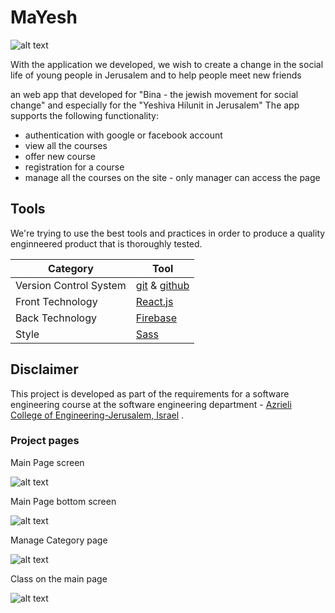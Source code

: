 # MaYesh
![alt text](https://github.com/piskarovhaim/MaYesh/blob/master/wiki%20files/yeshiva.jpg)


With the application we developed, we wish to create a change in the social life of young people in Jerusalem 
and to help people meet new friends

an web app that developed for "Bina - the jewish movement for social change" and especially for  the "Yeshiva Hilunit in Jerusalem" 
The app supports the following functionality:
* authentication with google or facebook account
* view all the courses 
* offer new course 
* registration for a course
* manage all the courses on the site - only manager can access the page
## Tools 
We're trying to use the best tools and practices in order to produce a quality enginneered product that is thoroughly tested.

| Category      |  Tool|
| ------------- | ------------- |
| Version Control System| [git](https://github.com/user/repo/blob/branch/other_file.md) & [github](https://github.com)  |
| Front Technology  | [React.js](https://reactjs.org/docs/getting-started.html)  |
| Back Technology | [Firebase](https://firebase.google.com/)  |
| Style | [Sass](https://sass-lang.com/guide)  |

## Disclaimer
This project is developed as part of the requirements for a software engineering course at the software engineering department -
[ Azrieli College of Engineering-Jerusalem, Israel](https://www.jce.ac.il/) .
### Project pages
Main Page screen


![alt text](https://github.com/piskarovhaim/MaYesh/blob/master/wiki%20files/mainPage.PNG)

Main Page bottom screen


![alt text](https://github.com/piskarovhaim/MaYesh/blob/master/wiki%20files/mainPageButtom.PNG
)


Manage Category page


![alt text](https://github.com/piskarovhaim/MaYesh/blob/master/wiki%20files/manageCategory.PNG)



Class on the main page


![alt text](https://github.com/piskarovhaim/MaYesh/blob/master/wiki%20files/class.PNG
)




